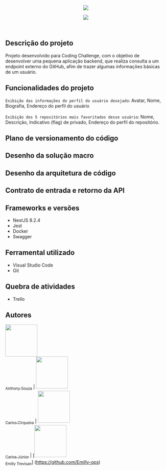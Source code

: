 <p align = "center">
 <img src = "https://user-images.githubusercontent.com/102744463/162233721-3cff2430-46bb-4360-9b03-c02cad13bf2b.png"/>
</p>
<p align = "center">
 <img src ="http://img.shields.io/static/v1?label=STATUS&message=EM%20DESENVOLVIMENTO&color=GREEN&style=plastic"/>
</p> <br> 

## Descrição do projeto

Projeto desenvolvido para Coding Challenge, com o objetivo de desenvolver uma pequena aplicação backend, que realiza consulta a um endpoint externo do GitHub, afim de trazer algumas informações básicas de um usuário.

## Funcionalidades do projeto

`Exibição das informações do perfil do usuário desejado`: Avatar, Nome, Biografia, Endereço do perfil do usuário <br><br>
`Exibição dos 5 repositórios mais favoritados desse usuário`:  Nome, Descrição, Indicativo (flag) de privado, Endereço do perfil do repositório. 

## Plano de versionamento do código

## Desenho da solução macro

## Desenho da arquitetura de código

## Contrato de entrada e retorno da API

## Frameworks e versões

* NestJS 8.2.4
* Jest
* Docker
* Swagger

## Ferramental utilizado

* Visual Studio Code
* Git

## Quebra de atividades

* Trello

## Autores

[<img src="https://user-images.githubusercontent.com/102744463/162427456-1349d245-114e-4fb4-b263-298b8394fc6f.png" width=100/> <br> <sub>Anthony Souza</sub>](https://github.com/Anthony-ops) | [<img src="https://user-images.githubusercontent.com/102744463/162428129-7f8ca676-18d2-4799-a2ec-230f9400b55c.png" width=100/><br> <sub>Carlos Cirqueira</sub>](https://github.com/Cirqueira-ops) | [<img src="https://user-images.githubusercontent.com/102744463/162428425-e2bbf0db-e72b-4215-9559-2b68a73958f9.png" width=100/> <br> <sub>Carlos Júnior</sub>](https://github.com/Junior-ops) | [<img src="https://user-images.githubusercontent.com/102744463/162428670-03ab82cd-49e9-4e83-a6bb-8cf37e8ad035.png)" width=100/><br><sub>Emilly Trevisan</sub>] (https://github.com/Emilly-ops)
